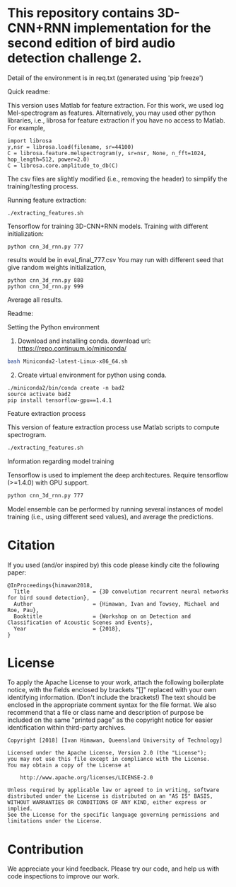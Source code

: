 # This repository contains 3D-CNN+RNN implementation for the second edition of bird audio detection challenge 2.

Detail of the environment is in req.txt (generated using 'pip freeze')

Quick readme:

This version uses Matlab for feature extraction. For this work, we used log Mel-spectrogram as features. Alternatively, you may used other python libraries, i.e., librosa for feature extraction if you have no access to Matlab.
For example,
```
import librosa
y,nsr = librosa.load(filename, sr=44100)
C = librosa.feature.melspectrogram(y, sr=nsr, None, n_fft=1024, hop_length=512, power=2.0)
C = librosa.core.amplitude_to_db(C)
```
The csv files are slightly modified (i.e., removing the header) to simplify the training/testing process.

Running feature extraction:
```
./extracting_features.sh
```

Tensorflow for training 3D-CNN+RNN models.
Training with different initialization:
```
python cnn_3d_rnn.py 777
```
results would be in eval_final_777.csv
You may run with different seed that give random weights initialization,
```
python cnn_3d_rnn.py 888
python cnn_3d_rnn.py 999
```
Average all results.

Readme:

Setting the Python environment

1. Download and installing conda.
download url: https://repo.continuum.io/miniconda/
```bash
bash Miniconda2-latest-Linux-x86_64.sh
```
2. Create virtual environment for python using conda.
```
./miniconda2/bin/conda create -n bad2
source activate bad2
pip install tensorflow-gpu==1.4.1
```

Feature extraction process

This version of feature extraction process use Matlab scripts to compute spectrogram.
```bash
./extracting_features.sh
```
Information regarding model training

Tensorflow is used to implement the deep architectures. Require tensorflow (>=1.4.0) with GPU support.
```bash
python cnn_3d_rnn.py 777
```
Model ensemble can be performed by running several instances of model training (i.e., using different seed values), and average the predictions.

# Citation
If you used (and/or inspired by) this code please kindly cite the following paper:
```
@InProceedings{himawan2018,
  Title                    = {3D convolution recurrent neural networks for bird sound detection},
  Author                   = {Himawan, Ivan and Towsey, Michael and Roe, Pau},
  Booktitle                = {Workshop on on Detection and Classification of Acoustic Scenes and Events},
  Year                     = {2018},
}
```
# License
To apply the Apache License to your work, attach the following boilerplate notice, with the fields enclosed by brackets "[]" replaced with your own identifying information. (Don't include the brackets!) The text should be enclosed in the appropriate comment syntax for the file format. We also recommend that a file or class name and description of purpose be included on the same "printed page" as the copyright notice for easier identification within third-party archives.
```
Copyright [2018] [Ivan Himawan, Queensland University of Technology]

Licensed under the Apache License, Version 2.0 (the "License");
you may not use this file except in compliance with the License.
You may obtain a copy of the License at

    http://www.apache.org/licenses/LICENSE-2.0

Unless required by applicable law or agreed to in writing, software
distributed under the License is distributed on an "AS IS" BASIS,
WITHOUT WARRANTIES OR CONDITIONS OF ANY KIND, either express or implied.
See the License for the specific language governing permissions and
limitations under the License.
```
# Contribution
We appreciate your kind feedback. Please try our code, and help us with code inspections to improve our work.
